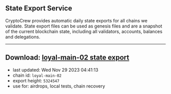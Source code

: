 ## State Export Service
CryptoCrew provides automatic daily state exports for all chains we validate. State export files can be used as genesis files and are a snapshot of the current blockchain state, including all validators, accounts, balances and delegations.

---
**Download: [loyal-main-02 state export](https://dl.ccvalidators.com/SERVICE/loyal/loyal-main-02_export_5324547.json)**
---

- last updated: Wed Nov 29 2023 04:41:13
- chain id: `loyal-main-02`
- export height: `5324547`
- use for: airdrops, local tests, chain recovery
